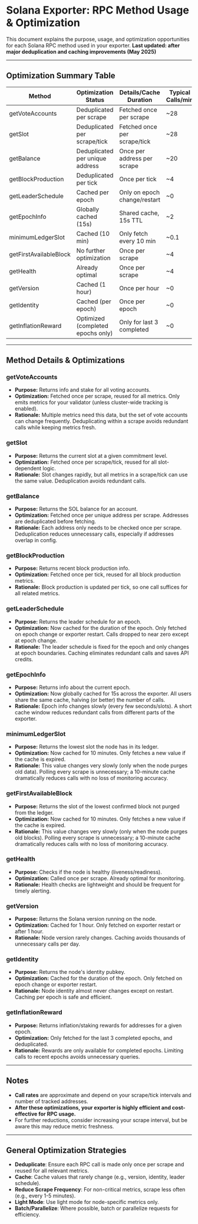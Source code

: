 # Solana Exporter: RPC Method Usage & Optimization

This document explains the purpose, usage, and optimization opportunities for each Solana RPC method used in your exporter. **Last updated: after major deduplication and caching improvements (May 2025)**

---

## Optimization Summary Table

| Method                | Optimization Status                | Details/Cache Duration         | Typical Calls/min |
|-----------------------|------------------------------------|-------------------------------|-------------------|
| getVoteAccounts       | Deduplicated per scrape            | Fetched once per scrape       | ~28               |
| getSlot               | Deduplicated per scrape/tick       | Fetched once per scrape/tick  | ~28               |
| getBalance            | Deduplicated per unique address    | Once per address per scrape   | ~20               |
| getBlockProduction    | Deduplicated per tick              | Once per tick                 | ~4                |
| getLeaderSchedule     | Cached per epoch                   | Only on epoch change/restart  | ~0                |
| getEpochInfo          | Globally cached (15s)              | Shared cache, 15s TTL         | ~2                |
| minimumLedgerSlot     | Cached (10 min)                    | Only fetch every 10 min       | ~0.1              |
| getFirstAvailableBlock| No further optimization            | Once per scrape               | ~4                |
| getHealth             | Already optimal                    | Once per scrape               | ~4                |
| getVersion            | Cached (1 hour)                    | Once per hour                 | ~0                |
| getIdentity           | Cached (per epoch)                 | Once per epoch                | ~0                |
| getInflationReward    | Optimized (completed epochs only)  | Only for last 3 completed     | ~0                |

---

## Method Details & Optimizations

### getVoteAccounts
- **Purpose:** Returns info and stake for all voting accounts.
- **Optimization:** Fetched once per scrape, reused for all metrics. Only emits metrics for your validator (unless cluster-wide tracking is enabled).
- **Rationale:** Multiple metrics need this data, but the set of vote accounts can change frequently. Deduplicating within a scrape avoids redundant calls while keeping metrics fresh.

### getSlot
- **Purpose:** Returns the current slot at a given commitment level.
- **Optimization:** Fetched once per scrape/tick, reused for all slot-dependent logic.
- **Rationale:** Slot changes rapidly, but all metrics in a scrape/tick can use the same value. Deduplication avoids redundant calls.

### getBalance
- **Purpose:** Returns the SOL balance for an account.
- **Optimization:** Fetched once per unique address per scrape. Addresses are deduplicated before fetching.
- **Rationale:** Each address only needs to be checked once per scrape. Deduplication reduces unnecessary calls, especially if addresses overlap in config.

### getBlockProduction
- **Purpose:** Returns recent block production info.
- **Optimization:** Fetched once per tick, reused for all block production metrics.
- **Rationale:** Block production is updated per tick, so one call suffices for all related metrics.

### getLeaderSchedule
- **Purpose:** Returns the leader schedule for an epoch.
- **Optimization:** Now cached for the duration of the epoch. Only fetched on epoch change or exporter restart. Calls dropped to near zero except at epoch change.
- **Rationale:** The leader schedule is fixed for the epoch and only changes at epoch boundaries. Caching eliminates redundant calls and saves API credits.

### getEpochInfo
- **Purpose:** Returns info about the current epoch.
- **Optimization:** Now globally cached for 15s across the exporter. All users share the same cache, halving (or better) the number of calls.
- **Rationale:** Epoch info changes slowly (every few seconds/slots). A short cache window reduces redundant calls from different parts of the exporter.

### minimumLedgerSlot
- **Purpose:** Returns the lowest slot the node has in its ledger.
- **Optimization:** Now cached for 10 minutes. Only fetches a new value if the cache is expired.
- **Rationale:** This value changes very slowly (only when the node purges old data). Polling every scrape is unnecessary; a 10-minute cache dramatically reduces calls with no loss of monitoring accuracy.

### getFirstAvailableBlock
- **Purpose:** Returns the slot of the lowest confirmed block not purged from the ledger.
- **Optimization:** Now cached for 10 minutes. Only fetches a new value if the cache is expired.
- **Rationale:** This value changes very slowly (only when the node purges old blocks). Polling every scrape is unnecessary; a 10-minute cache dramatically reduces calls with no loss of monitoring accuracy.

### getHealth
- **Purpose:** Checks if the node is healthy (liveness/readiness).
- **Optimization:** Called once per scrape. Already optimal for monitoring.
- **Rationale:** Health checks are lightweight and should be frequent for timely alerting.

### getVersion
- **Purpose:** Returns the Solana version running on the node.
- **Optimization:** Cached for 1 hour. Only fetched on exporter restart or after 1 hour.
- **Rationale:** Node version rarely changes. Caching avoids thousands of unnecessary calls per day.

### getIdentity
- **Purpose:** Returns the node's identity pubkey.
- **Optimization:** Cached for the duration of the epoch. Only fetched on epoch change or exporter restart.
- **Rationale:** Node identity almost never changes except on restart. Caching per epoch is safe and efficient.

### getInflationReward
- **Purpose:** Returns inflation/staking rewards for addresses for a given epoch.
- **Optimization:** Only fetched for the last 3 completed epochs, and deduplicated.
- **Rationale:** Rewards are only available for completed epochs. Limiting calls to recent epochs avoids unnecessary queries.

---

## Notes
- **Call rates** are approximate and depend on your scrape/tick intervals and number of tracked addresses.
- **After these optimizations, your exporter is highly efficient and cost-effective for RPC usage.**
- For further reductions, consider increasing your scrape interval, but be aware this may reduce metric freshness.

---

## General Optimization Strategies
- **Deduplicate**: Ensure each RPC call is made only once per scrape and reused for all relevant metrics.
- **Cache**: Cache values that rarely change (e.g., version, identity, leader schedule).
- **Reduce Scrape Frequency**: For non-critical metrics, scrape less often (e.g., every 1-5 minutes).
- **Light Mode**: Use light mode for node-specific metrics only.
- **Batch/Parallelize**: Where possible, batch or parallelize requests for efficiency. 